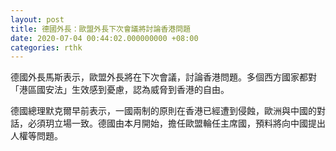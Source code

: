 ```yaml
---
layout: post
title: 德國外長：歐盟外長下次會議將討論香港問題
date: 2020-07-04 00:44:02.000000000 +08:00
categories: rthk
---
```


德國外長馬斯表示，歐盟外長將在下次會議，討論香港問題。多個西方國家都對「港區國安法」生效感到憂慮，認為威脅到香港的自由。

德國總理默克爾早前表示，一國兩制的原則在香港已經遭到侵蝕，歐洲與中國的對話，必須玥立場一致。德國由本月開始，擔任歐盟輪任主席國，預料將向中國提出人權等問題。
